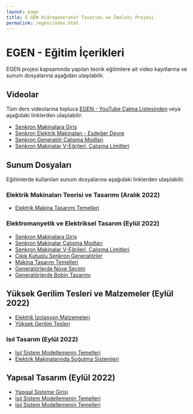 ```yaml
---
layout: page
title: E-GEN Hidrogeneratör Tasarımı ve İmalatı Projesi
permalink: /egen/index.html
---
```


# EGEN - Eğitim İçerikleri

EGEN projesi kapsamında yapılan teorik eğitimlere ait video kayıtlarına ve sunum dosyalarına aşağıdan ulaşılabilir.

## Videolar

Tüm ders videolarına topluca [EGEN - YouTube Çalma Listesinden](https://www.youtube.com/playlist?list=PLCo39oJ_0NZ69-NRvTFrR9e2I9JbOsNEf) veya aşağıdaki linklerden ulaşılabilir.


- [Senkron Makinalara Giriş](https://youtu.be/Z9ke5JNLu2g)
- [Senkron Elektrik Makinaları - Eşdeğer Devre](https://youtu.be/St4IGgpi8gQ)
- [Senkron Generatör Çalışma Modları](https://youtu.be/eXMwzlCnZbI)
- [Senkron Makinalar V-Eğrileri, Çalışma Limitleri](https://www.youtube.com/watch?v=avnVYaQIRaI)

## Sunum Dosyaları

Eğitimlerde kullanılan sunum dosyalarına aşağıdaki linklerden ulaşılabilir.

### Elektrik Makinaları Teorisi ve Tasarımı (Aralık 2022)

- [Elektrik Makina Tasarımı Temelleri](http://keysan.me/presentations/egen_makina_tasarimi_temelleri.html)


### Elektromanyetik ve Elektriksel Tasarım (Eylül 2022)

- [Senkron Makinalara Giriş](http://keysan.me/presentations/egen_senkron_makina_giris.html)
- [Senkron Makinalar Çalışma Modları](http://keysan.me/presentations/egen_senkron_makina_operasyon.html)
- [Senkron Makinalar V-Eğrileri, Çalışma Limitleri](http://keysan.me/presentations/egen_senkron_v_curve.html)
- [Çıkık Kutuplu Senkron Generatörler](http://keysan.me/presentations/egen_senkron_cikik_kutup.html)
- [Makina Tasarım Temelleri](http://keysan.me/presentations/egen_makina_tasarimi_temelleri.html)
- [Generatörlerde Nüve Seçimi](http://keysan.me/presentations/files/egen/egen_nuve_secimi.pdf)
- [Generatörlerde Bobin Tasarımı](http://keysan.me/presentations/files/egen/egen_bobin_tasarimi.pdf)

## Yüksek Gerilim Tesleri ve Malzemeler (Eylül 2022)

- [Elektrik İzolasyon Malzemeleri](http://keysan.me/presentations/files/egen/egen_elektrik_izolasyon.pdf)
- [Yüksek Gerilim Tesleri](http://keysan.me/presentations/files/egen/egen_izolasyon_testleri.pdf)

### Isıl Tasarım (Eylül 2022)

- [Isıl Sistem Modellemenin Temelleri](http://keysan.me/presentations/files/egen/egen_isil_tasarim_1.pdf)
- [Elektrik Makinalarında Soğutma Sistemleri](http://keysan.me/presentations/files/egen/egen_isil_tasarim_2.pdf)

## Yapısal Tasarım (Eylül 2022)

- [Yapısal Sisteme Girişi](http://keysan.me/presentations/files/egen/egen_yapisal_giris.pdf)
- [Isıl Sistem Modellemenin Temelleri](http://keysan.me/presentations/files/egen/egen_yapisal_baglanti?elemanlari.pdf)
- [Isıl Sistem Modellemenin Temelleri](http://keysan.me/presentations/files/egen/egen_yapisal_analiz.pdf)
